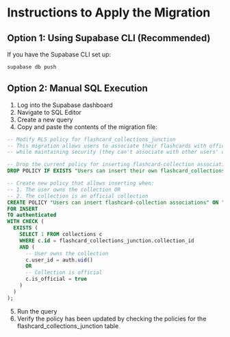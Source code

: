 # Instructions to Apply the Migration

## Option 1: Using Supabase CLI (Recommended)

If you have the Supabase CLI set up:

```bash
supabase db push
```

## Option 2: Manual SQL Execution

1. Log into the Supabase dashboard
2. Navigate to SQL Editor
3. Create a new query
4. Copy and paste the contents of the migration file:

```sql
-- Modify RLS policy for flashcard_collections_junction
-- This migration allows users to associate their flashcards with official collections
-- while maintaining security (they can't associate with other users' collections)

-- Drop the current policy for inserting flashcard-collection associations
DROP POLICY IF EXISTS "Users can insert their own flashcard_collections_junction" ON "public"."flashcard_collections_junction";

-- Create new policy that allows inserting when:
-- 1. The user owns the collection OR
-- 2. The collection is an official collection
CREATE POLICY "Users can insert flashcard-collection associations" ON "public"."flashcard_collections_junction"
FOR INSERT
TO authenticated
WITH CHECK (
  EXISTS (
    SELECT 1 FROM collections c 
    WHERE c.id = flashcard_collections_junction.collection_id
    AND (
      -- User owns the collection
      c.user_id = auth.uid()
      OR 
      -- Collection is official
      c.is_official = true
    )
  )
);
```

5. Run the query
6. Verify the policy has been updated by checking the policies for the flashcard_collections_junction table 